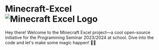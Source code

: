 # Minecraft-Excel ![Minecraft Excel Logo](https://github.com/ProfiPoint/minecraft-excel/blob/main/screenshots/minecraf-excel-logo.png) 
Hey there! Welcome to the Minecraft Excel project—a cool open-source initiative for the Programming Seminar 2023/2024 at school. Dive into the code and let's make some magic happen! 🚀✨
